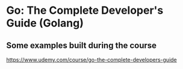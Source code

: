 # Go: The Complete Developer's Guide (Golang)
## Some examples built during the course
https://www.udemy.com/course/go-the-complete-developers-guide
